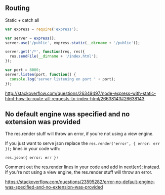 ## Routing

Static + catch all

```javascript
var express = require('express');

var server = express();
server.use('/public', express.static(__dirname + '/public'));

server.get('/*', function(req, res){
  res.sendFile(__dirname + '/index.html');
});

var port = 8000;
server.listen(port, function() {
  console.log('server listening on port ' + port);
});
```

http://stackoverflow.com/questions/26349497/node-express-with-static-html-how-to-route-all-requests-to-index-html/26638143#26638143

## No default engine was specified and no extension was provided

The res.render stuff will throw an error, if you're not using a view engine.

If you just want to serve json replace the `res.render('error', { error: err });` lines in your code with:

`res.json({ error: err })`

Comment out the res.render lines in your code and add in next(err); instead. If you're not using a view engine, the res.render stuff will throw an error.

https://stackoverflow.com/questions/23595282/error-no-default-engine-was-specified-and-no-extension-was-provided
